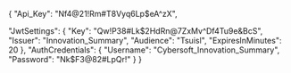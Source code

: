 {
  "Api_Key": "Nf4@21!Rm#T8Vyq6Lp$eA^zX",

  "JwtSettings": {
    "Key": "Qw!P38#Lk$2HdRn@7ZxMv^Df4Tu9e&BcS",
    "Issuer": "Innovation_Summary",
    "Audience": "Tsuisl",
    "ExpiresInMinutes": 20
  },
  "AuthCredentials": {
    "Username": "Cybersoft_Innovation_Summary",
    "Password": "Nk$F3@82#LpQr!"
  }
}
